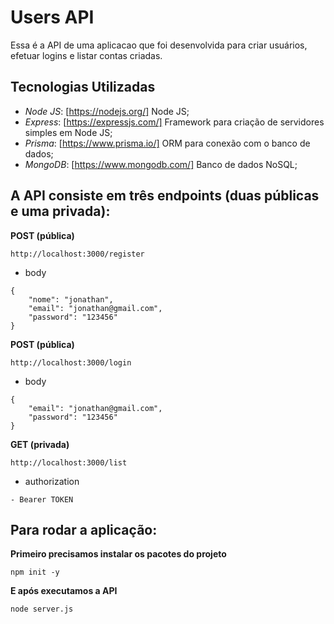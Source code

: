 # Users API

Essa é a API de uma aplicacao que foi desenvolvida para criar usuários, efetuar logins e listar contas criadas.

## Tecnologias Utilizadas

- *Node JS*: [https://nodejs.org/] Node JS;
- *Express*: [https://expressjs.com/] Framework para criação de servidores simples em Node JS;
- *Prisma*: [https://www.prisma.io/] ORM para conexão com o banco de dados;
- *MongoDB*: [https://www.mongodb.com/] Banco de dados NoSQL;

## A API consiste em três endpoints (duas públicas e uma privada):

**POST (pública)**
```
http://localhost:3000/register
```
- body
```
{
    "nome": "jonathan",
    "email": "jonathan@gmail.com",
    "password": "123456"
}
```

**POST (pública)**
```
http://localhost:3000/login
```
- body
```
{
    "email": "jonathan@gmail.com",
    "password": "123456"
}
```

**GET (privada)**
```
http://localhost:3000/list
```
- authorization
```
- Bearer TOKEN
```

## Para rodar a aplicação:

**Primeiro precisamos instalar os pacotes do projeto**
```
npm init -y
```

**E após executamos a API**
```
node server.js
```
